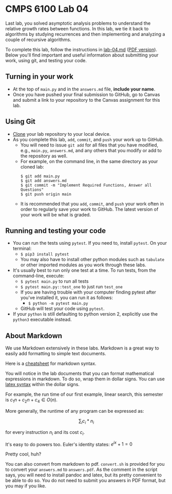 # CMPS 6100  Lab 04

Last lab, you solved asymptotic analysis problems to understand the relative growth rates between functions. In this lab, we tie it back to algorithms by studying recurrences and then implementing and analyzing a couple of recursive algorithms.

To complete this lab, follow the instructions in [lab-04.md](lab-04.md) ([PDF version](lab-04.pdf)). Below you'll find important and useful information about submitting your work, using git, and testing your code. 

## Turning in your work
- At the top of `main.py` and in the `answers.md` file, **include your name**.
- Once you have pushed your final submission to GitHub, go to Canvas and submit a link to your repository to the Canvas assignment for this lab. 

## Using Git 
- [Clone] your lab repository to your local device.
- As you complete this lab, `add`, `commit`, and `push` your work up to GitHub. 
  - You will need to issue `git add` for all files that you have modified, e.g., `main.py`, `answers.md`, and any others that you modify or add to the repository as well.
  - For example, on the command line, in the same directory as your cloned lab:
    ```
    $ git add main.py
    $ git add answers.md
    $ git commit -m "Implement Required Functions, Answer all Questions"
    $ git push origin main
    ```
  - It is recommended that you `add`, `commit`, and `push` your work often in order to regularly save your work to GitHub. The latest version of your work will be what is graded.

## Running and testing your code
- You can run the tests using `pytest`. If you need to, install `pytest`. On your terminal:
  + `$ pip3 install pytest`
  + You may also have to install other python modules such as `tabulate` or other imported modules as you work through these labs.
- It's usually best to run only one test at a time. To run tests, from the command-line, execute:
  + `$ pytest main.py` to run all tests
  + `$ pytest main.py::test_one` to just run `test_one`
  + If you are having trouble with your computer finding pytest after you've installed it, you can run it as follows:
    + `$ python -m pytest main.py`
  + GitHub will test your code using `pytest`.
- If your `python` is still defaulting to python version 2, explicitly use the `python3` executable instead. 

## About Markdown

We use Markdown extensively in these labs. Markdown is a great way to easily add formatting to simple text documents.

Here is a [cheatsheet] for markdown syntax.

You will notice in the lab documents that you can format mathematical expressions in markdown. To do so, wrap them in dollar signs. You can use [latex syntax] within the dollar signs. 

For example, the run time of our first example, linear search, this semester is $c_1n + c_2n + c_4 \in O(n)$. 

More generally, the runtime of any program can be expressed as:

$$\sum_i c_i * n_i$$

for every instruction $n_i$ and its cost $c_i$.

It's easy to do powers too. Euler's identity states: $e^{ix} + 1 = 0$

Pretty cool, huh?

You can also convert from markdown to pdf. `convert.sh` is provided for you to convert your `answers.md` to `answers.pdf`. As the comment in the script says, you will need to install pandoc and latex, but its pretty convenient to be able to do so. You do not need to submit you answers in PDF format, but you may if you like.

[Clone]: https://docs.github.com/en/github/creating-cloning-and-archiving-repositories/cloning-a-repository-from-github/cloning-a-repository
[cheatsheet]: https://github.com/adam-p/markdown-here/wiki/Markdown-Cheatsheet
[latex syntax]: https://docs.github.com/en/get-started/writing-on-github/working-with-advanced-formatting/writing-mathematical-expressions
